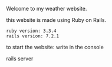 Welcome to my weather website.

this website is made using Ruby on Rails.

    ruby version: 3.3.4
    rails version: 7.2.1

to start the website:
write in the console 

rails server